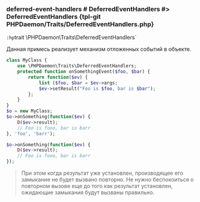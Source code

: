 ### deferred-event-handlers # DeferredEventHandlers #> DeferredEventHandlers {tpl-git PHPDaemon/Traits/DeferredEventHandlers.php}

`:hp`trait \PHPDaemon\Traits\DeferredEventHandlers`

Данная примесь реализует механизм отложенных событий в объекте.

```php
class MyClass {
	use \PHPDaemon\Traits\DeferredEventHandlers;
	protected function onSomethingEvent($foo, $bar) {
		return function($ev) {
			list ($foo, $bar = $ev->args;
			$ev->setResult("Foo is $foo, bar is $bar");
		};
	}
}
$o = new MyClass;
$o->onSomething(function($ev) {
	D($ev->result);
	// Foo is fooo, bar is barr
}, 'foo', 'barr');

$o->onSomething(function($ev) {
	D($ev->result);
	// Foo is fooo, bar is barr
});
```

> При этом когда результат уже установлен, производящее его замыкание не будет вызвано повторно.
> Не нужно беспокоиться о повторном вызове еще до того как результат установлен, ожидающие замыкания будут вызваны правильно.
